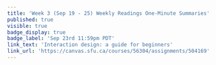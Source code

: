 ```yaml
---
title: 'Week 3 (Sep 19 - 25) Weekly Readings One-Minute Summaries'
published: true
visible: true
badge_display: true
badge_label: 'Sep 23rd 11:59pm PDT'
link_text: 'Interaction design: a guide for beginners'
link_url: 'https://canvas.sfu.ca/courses/56304/assignments/504169'
---
```

